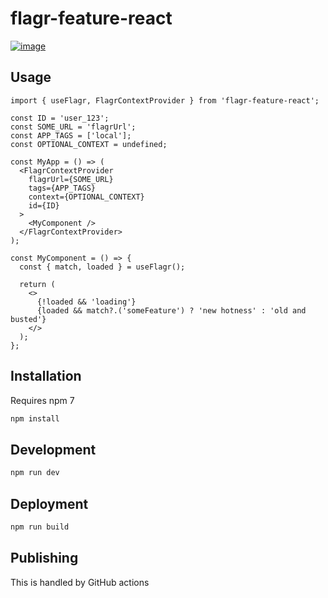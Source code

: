 # flagr-feature-react

[![image](https://img.shields.io/npm/v/flagr-feature-react?color=CC3534&logo=npm)](https://www.npmjs.com/package/flagr-feature-react)

## Usage

```tsx
import { useFlagr, FlagrContextProvider } from 'flagr-feature-react';

const ID = 'user_123';
const SOME_URL = 'flagrUrl';
const APP_TAGS = ['local'];
const OPTIONAL_CONTEXT = undefined;

const MyApp = () => (
  <FlagrContextProvider
    flagrUrl={SOME_URL}
    tags={APP_TAGS}
    context={OPTIONAL_CONTEXT}
    id={ID}
  >
    <MyComponent />
  </FlagrContextProvider>
);

const MyComponent = () => {
  const { match, loaded } = useFlagr();

  return (
    <>
      {!loaded && 'loading'}
      {loaded && match?.('someFeature') ? 'new hotness' : 'old and busted'}
    </>
  );
};
```

## Installation

Requires npm 7

```bash
npm install
```

## Development

```bash
npm run dev
```

## Deployment

```bash
npm run build
```

## Publishing

This is handled by GitHub actions
